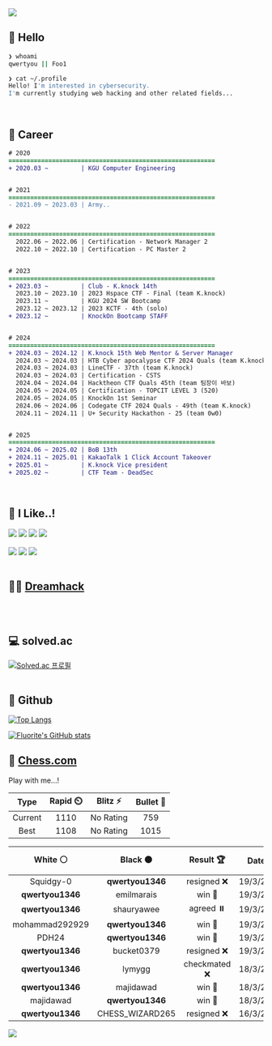 <div align=left>
  <img src="https://capsule-render.vercel.app/api?type=waving&height=300&color=00f0e0&text=•⩊•" />
<br>

## 👋 Hello
```zsh
❯ whoami
qwertyou || Foo1

❯ cat ~/.profile
Hello! I'm interested in cybersecurity.
I'm currently studying web hacking and other related fields...
```
<br>
  
## 🌱 Career
```diff
# 2020
=========================================================
+ 2020.03 ~         | KGU Computer Engineering


# 2021
=========================================================
- 2021.09 ~ 2023.03 | Army..


# 2022
=========================================================
  2022.06 ~ 2022.06 | Certification - Network Manager 2
  2022.10 ~ 2022.10 | Certification - PC Master 2


# 2023
=========================================================
+ 2023.03 ~         | Club - K.knock 14th
  2023.10 ~ 2023.10 | 2023 Hspace CTF - Final (team K.knock)
  2023.11 ~         | KGU 2024 SW Bootcamp
  2023.12 ~ 2023.12 | 2023 KCTF - 4th (solo)
+ 2023.12 ~         | KnockOn Bootcamp STAFF


# 2024
=========================================================
+ 2024.03 ~ 2024.12 | K.knock 15th Web Mentor & Server Manager
  2024.03 ~ 2024.03 | HTB Cyber apocalypse CTF 2024 Quals (team K.knock)
  2024.03 ~ 2024.03 | LineCTF - 37th (team K.knock)
  2024.03 ~ 2024.03 | Certification - CSTS
  2024.04 ~ 2024.04 | Hacktheon CTF Quals 45th (team 팀장이 바보)
  2024.05 ~ 2024.05 | Certification - TOPCIT LEVEL 3 (520)
  2024.05 ~ 2024.05 | KnockOn 1st Seminar
  2024.06 ~ 2024.06 | Codegate CTF 2024 Quals - 49th (team K.knock)
  2024.11 ~ 2024.11 | U+ Security Hackathon - 25 (team 0w0)


# 2025
=========================================================
+ 2024.06 ~ 2025.02 | BoB 13th
+ 2024.11 ~ 2025.01 | KakaoTalk 1 Click Account Takeover
+ 2025.01 ~         | K.knock Vice president
+ 2025.02 ~         | CTF Team - DeadSec
```
<br>

## 🔨 I Like..!
<img src="https://img.shields.io/badge/Java-ED8B00?style=for-the-badge&logo=openjdk&logoColor=white">
<img src="https://img.shields.io/badge/python-3776AB?style=for-the-badge&logo=python&logoColor=white">
<img src="https://img.shields.io/badge/PHP-777BB4?style=for-the-badge&logo=php&logoColor=white">
<img src="https://img.shields.io/badge/Node.js-43853D?style=for-the-badge&logo=node.js&logoColor=white">
<br><br>
<img src="https://img.shields.io/badge/linux-FCC624?style=for-the-badge&logo=linux&logoColor=black"> 
<img src="https://img.shields.io/badge/docker-%230db7ed.svg?style=for-the-badge&logo=docker&logoColor=white">
<img src="https://img.shields.io/badge/GIT-E44C30?style=for-the-badge&logo=git&logoColor=white">
<br><br>

## 👨‍💻 [Dreamhack](https://dreamhack.io/users/40186)
<br><br>


## 💻 solved.ac
[![Solved.ac
프로필](http://mazassumnida.wtf/api/v2/generate_badge?boj=qwertyou)](https://solved.ac/qwertyou)
<br><br>

## 🚀 Github
[![Top Langs](https://github-readme-stats.vercel.app/api/top-langs/?username=qw3rtyou&layout=compact)](https://github.com/qw3rtyou/github-readme-stats)

[![Fluorite's GitHub stats](https://github-readme-stats.vercel.app/api?username=qw3rtyou)](https://github.com/anuraghazra/github-readme-stats)

## 🏁 [Chess.com](https://www.chess.com/)
Play with me...!
<!--START_SECTION:chessStats-->
<!-- Automatically generated with https://github.com/Balastrong/chess-stats-action -->

| Type | Rapid ⏲️ | Blitz ⚡ | Bullet 🔫 |
|:---:|:---:|:---:|:---:|
| Current | 1110 | No Rating | 759 |
| Best | 1108 | No Rating | 1015 |

| White ⚪ | Black ⚫ | Result 🏆 | Date 📅 | Position 🗺️ | Type 🕕 |
|:---:|:---:|:---:|:---:|:---:|:---:|
| Squidgy-0 | **qwertyou1346** | resigned ❌ | 19/3/2025 | <a href="http://www.ee.unb.ca/cgi-bin/tervo/fen.pl?select=2kr2nr/pppqb1pp/2n5/3p1BB1/1P1p2Q1/2P4P/P4PP1/RN2R1K1 b - -">Link</a> | Rapid |
| **qwertyou1346** | emilmarais | win 🥇 | 19/3/2025 | <a href="http://www.ee.unb.ca/cgi-bin/tervo/fen.pl?select=8/7p/6k1/1p4P1/1P3K2/7P/2P2P2/8 b - -">Link</a> | Rapid |
| **qwertyou1346** | shauryawee | agreed ⏸️ | 19/3/2025 | <a href="http://www.ee.unb.ca/cgi-bin/tervo/fen.pl?select=3r2k1/pR3ppp/1n6/1Np5/8/8/PPP3P1/3K4 w - -">Link</a> | Rapid |
| mohammad292929 | **qwertyou1346** | win 🥇 | 19/3/2025 | <a href="http://www.ee.unb.ca/cgi-bin/tervo/fen.pl?select=r3k2r/1pp4p/p5p1/2q2pQ1/3bpP2/NbP5/nB1PB1PP/K1R4R w kq -">Link</a> | Rapid |
| PDH24 | **qwertyou1346** | win 🥇 | 19/3/2025 | <a href="http://www.ee.unb.ca/cgi-bin/tervo/fen.pl?select=2kr3r/ppp2pQp/3bb3/8/P3p3/1PP5/3P1PPP/nN1K1qNR w - -">Link</a> | Rapid |
| **qwertyou1346** | bucket0379 | resigned ❌ | 19/3/2025 | <a href="http://www.ee.unb.ca/cgi-bin/tervo/fen.pl?select=8/p1k1npp1/4p3/1R1pP3/r2P3P/5K2/5P2/8 w - -">Link</a> | Rapid |
| **qwertyou1346** | lymygg | checkmated ❌ | 18/3/2025 | <a href="http://www.ee.unb.ca/cgi-bin/tervo/fen.pl?select=6k1/1p4pp/p7/3R1p2/2p5/2P5/PP3PPP/4r1K1 w - -">Link</a> | Rapid |
| **qwertyou1346** | majidawad | win 🥇 | 18/3/2025 | <a href="http://www.ee.unb.ca/cgi-bin/tervo/fen.pl?select=7k/3Q2p1/2P5/4p2p/4P3/5r2/3q1P1P/R4K2 w - -">Link</a> | Rapid |
| majidawad | **qwertyou1346** | win 🥇 | 18/3/2025 | <a href="http://www.ee.unb.ca/cgi-bin/tervo/fen.pl?select=5rk1/pp3p1p/4pQp1/3pP3/6P1/P3qP1P/2n1B1K1/2R5 b - -">Link</a> | Rapid |
| **qwertyou1346** | CHESS_WIZARD265 | resigned ❌ | 16/3/2025 | <a href="http://www.ee.unb.ca/cgi-bin/tervo/fen.pl?select=3r2k1/pr4pp/3p1p2/1P1P1b2/1b2pq2/1B6/P1R2PPP/2R3K1 w - -">Link</a> | Rapid |

<!--END_SECTION:chessStats-->


<img src="https://capsule-render.vercel.app/api?type=waving&color=00f0e0&height=150&section=footer" />
</div>


